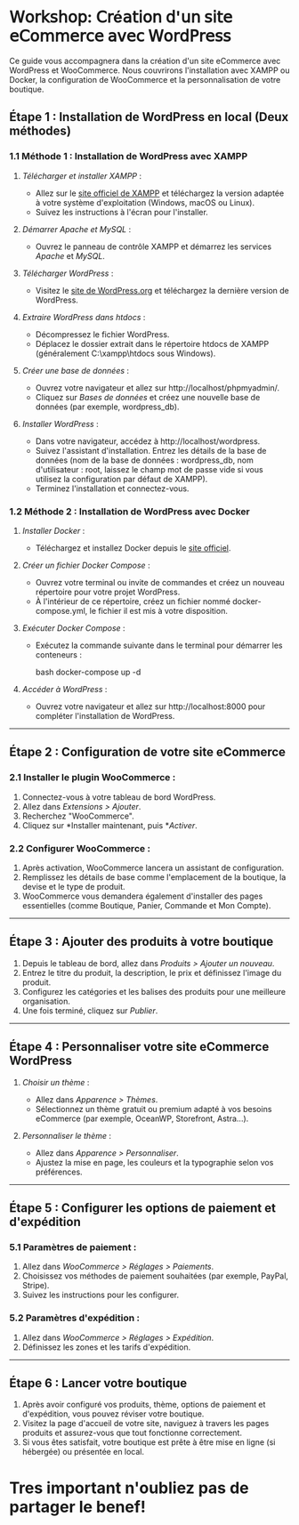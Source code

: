 # 𝖶𝗈𝗋𝗄𝗌𝗁𝗈𝗉: 𝖢𝗋é𝖺𝗍𝗂𝗈𝗇 𝖽'𝗎𝗇 𝗌𝗂𝗍𝖾 𝖾𝖢𝗈𝗆𝗆𝖾𝗋𝖼𝖾 𝖺𝗏𝖾𝖼 𝖶𝗈𝗋𝖽𝖯𝗋𝖾𝗌𝗌

Ce guide vous accompagnera dans la création d'un site eCommerce avec WordPress et WooCommerce. 
Nous couvrirons l'installation avec XAMPP ou Docker, la configuration de WooCommerce et la personnalisation de votre boutique.

## Étape 1 : Installation de WordPress en local (Deux méthodes)

### 1.1 Méthode 1 : Installation de WordPress avec XAMPP

1. *Télécharger et installer XAMPP* :
   - Allez sur le [site officiel de XAMPP](https://www.apachefriends.org/index.html) et téléchargez la version adaptée à votre système d'exploitation (Windows, macOS ou Linux).
   - Suivez les instructions à l'écran pour l'installer.

2. *Démarrer Apache et MySQL* :
   - Ouvrez le panneau de contrôle XAMPP et démarrez les services *Apache* et *MySQL*.

3. *Télécharger WordPress* :
   - Visitez le [site de WordPress.org](https://wordpress.org/download/) et téléchargez la dernière version de WordPress.

4. *Extraire WordPress dans htdocs* :
   - Décompressez le fichier WordPress.
   - Déplacez le dossier extrait dans le répertoire htdocs de XAMPP (généralement C:\xampp\htdocs sous Windows).

5. *Créer une base de données* :
   - Ouvrez votre navigateur et allez sur http://localhost/phpmyadmin/.
   - Cliquez sur *Bases de données* et créez une nouvelle base de données (par exemple, wordpress_db).

6. *Installer WordPress* :
   - Dans votre navigateur, accédez à http://localhost/wordpress.
   - Suivez l'assistant d'installation. Entrez les détails de la base de données (nom de la base de données : wordpress_db, nom d'utilisateur : root, laissez le champ mot de passe vide si vous utilisez la configuration par défaut de XAMPP).
   - Terminez l'installation et connectez-vous.

### 1.2 Méthode 2 : Installation de WordPress avec Docker

1. *Installer Docker* :
   - Téléchargez et installez Docker depuis le [site officiel](https://www.docker.com/products/docker-desktop).

2. *Créer un fichier Docker Compose* :
   - Ouvrez votre terminal ou invite de commandes et créez un nouveau répertoire pour votre projet WordPress.
   - À l'intérieur de ce répertoire, créez un fichier nommé docker-compose.yml, le fichier il est mis à votre disposition. 


3. *Exécuter Docker Compose* :
   - Exécutez la commande suivante dans le terminal pour démarrer les conteneurs :

     bash
     docker-compose up -d
     

4. *Accéder à WordPress* :
   - Ouvrez votre navigateur et allez sur http://localhost:8000 pour compléter l'installation de WordPress.

---

## Étape 2 : Configuration de votre site eCommerce

### 2.1 Installer le plugin WooCommerce :
1. Connectez-vous à votre tableau de bord WordPress.
2. Allez dans *Extensions > Ajouter*.
3. Recherchez "WooCommerce".
4. Cliquez sur *Installer maintenant, puis **Activer*.

### 2.2 Configurer WooCommerce :
1. Après activation, WooCommerce lancera un assistant de configuration.
2. Remplissez les détails de base comme l'emplacement de la boutique, la devise et le type de produit.
3. WooCommerce vous demandera également d'installer des pages essentielles (comme Boutique, Panier, Commande et Mon Compte).

---

## Étape 3 : Ajouter des produits à votre boutique

1. Depuis le tableau de bord, allez dans *Produits > Ajouter un nouveau*.
2. Entrez le titre du produit, la description, le prix et définissez l'image du produit.
3. Configurez les catégories et les balises des produits pour une meilleure organisation.
4. Une fois terminé, cliquez sur *Publier*.

---

## Étape 4 : Personnaliser votre site eCommerce WordPress

1. *Choisir un thème* :
   - Allez dans *Apparence > Thèmes*.
   - Sélectionnez un thème gratuit ou premium adapté à vos besoins eCommerce (par exemple, OceanWP, Storefront, Astra...).

2. *Personnaliser le thème* :
   - Allez dans *Apparence > Personnaliser*.
   - Ajustez la mise en page, les couleurs et la typographie selon vos préférences.

---

## Étape 5 : Configurer les options de paiement et d'expédition

### 5.1 Paramètres de paiement :
1. Allez dans *WooCommerce > Réglages > Paiements*.
2. Choisissez vos méthodes de paiement souhaitées (par exemple, PayPal, Stripe).
3. Suivez les instructions pour les configurer.

### 5.2 Paramètres d'expédition :
1. Allez dans *WooCommerce > Réglages > Expédition*.
2. Définissez les zones et les tarifs d'expédition.

---

## Étape 6 : Lancer votre boutique

1. Après avoir configuré vos produits, thème, options de paiement et d'expédition, vous pouvez réviser votre boutique.
2. Visitez la page d'accueil de votre site, naviguez à travers les pages produits et assurez-vous que tout fonctionne correctement.
3. Si vous êtes satisfait, votre boutique est prête à être mise en ligne (si hébergée) ou présentée en local.

# Tres important n'oubliez pas de partager le benef!
